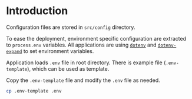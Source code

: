 # Introduction

Configuration files are stored in `src/config` directory.

To ease the deployment, environment specific configuration are extracted to `process.env` variables. All applications are using [`dotenv`](https://github.com/motdotla/dotenv) and [`dotenv-expand`](https://github.com/motdotla/dotenv-expand) to set environment variables.

Application loads `.env` file in root directory. There is example file (`.env-template`), which can be used as template.

Copy the `.env-template` file and modify the `.env` file as needed.

```sh
cp .env-template .env
```
